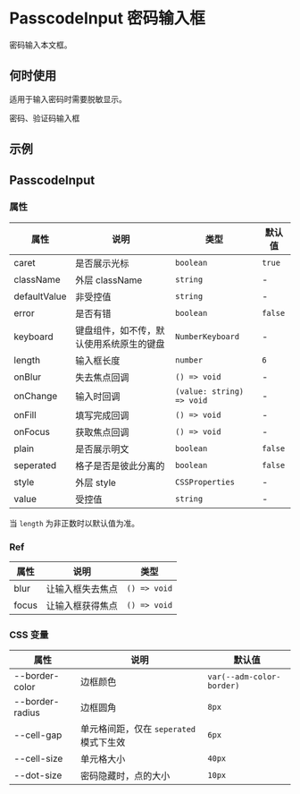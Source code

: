 # PasscodeInput 密码输入框 <Experimental></Experimental>

密码输入本文框。

## 何时使用

适用于输入密码时需要脱敏显示。

密码、验证码输入框

## 示例

<code src="./demos/demo1.tsx"></code>

## PasscodeInput

### 属性

| 属性 | 说明 | 类型 | 默认值 |
| --- | --- | --- | --- |
| caret | 是否展示光标 | `boolean` | `true` |
| className | 外层 className | `string` | - |
| defaultValue | 非受控值 | `string` | - |
| error | 是否有错 | `boolean` | `false` |
| keyboard | 键盘组件，如不传，默认使用系统原生的键盘 | `NumberKeyboard` | - |
| length | 输入框长度 | `number` | `6` |
| onBlur | 失去焦点回调 | `() => void` | - |
| onChange | 输入时回调 | `(value: string) => void` | - |
| onFill | 填写完成回调 | `() => void` | - |
| onFocus | 获取焦点回调 | `() => void` | - |
| plain | 是否展示明文 | `boolean` | `false` |
| seperated | 格子是否是彼此分离的 | `boolean` | `false` |
| style | 外层 style | `CSSProperties` | - |
| value | 受控值 | `string` | - |

当 `length` 为非正数时以默认值为准。

### Ref

| 属性  | 说明             | 类型         |
| ----- | ---------------- | ------------ |
| blur  | 让输入框失去焦点 | `() => void` |
| focus | 让输入框获得焦点 | `() => void` |

### CSS 变量

| 属性 | 说明 | 默认值 |
| --- | --- | --- |
| --border-color | 边框颜色 | `var(--adm-color-border)` |
| --border-radius | 边框圆角 | `8px` |
| --cell-gap | 单元格间距，仅在 `seperated` 模式下生效 | `6px` |
| --cell-size | 单元格大小 | `40px` |
| --dot-size | 密码隐藏时，点的大小 | `10px` |

